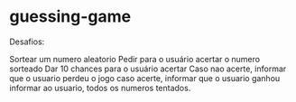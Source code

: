 # guessing-game

Desafios:

Sortear um numero aleatorio
Pedir para o usuário acertar o numero sorteado
Dar 10 chances para o usuário acertar
Caso nao acerte, informar que o usuario perdeu o jogo
caso acerte, informar que o usuario ganhou
informar ao usuario, todos os numeros tentados.